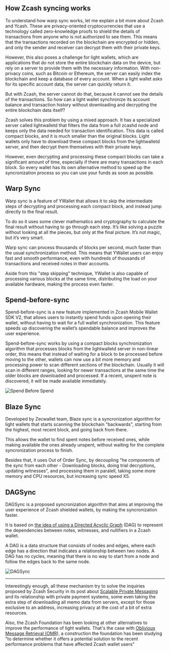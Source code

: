 ## How Zcash syncing works

To understand how warp sync works, let me explain a bit more about Zcash and Ycash. These are privacy-oriented cryptocurrencies that use a technology called zero-knowledge proofs to shield the details of transactions from anyone who is not authorized to see them. This means that the transactions recorded on the blockchain are encrypted or hidden, and only the sender and receiver can decrypt them with their private keys.

However, this also poses a challenge for light wallets, which are applications that do not store the entire blockchain data on the device, but rely on a server to provide them with the necessary information. With non-privacy coins, such as Bitcoin or Ethereum, the server can easily index the blockchain and keep a database of every account. When a light wallet asks for its specific account data, the server can quickly return it.

But with  Zcash, the server cannot do that, because it cannot see the details of the transactions. So how can a light wallet synchronize its account balance and transaction history without downloading and decrypting the entire blockchain data itself?

Zcash solves this problem by using a mixed approach. It has a specialized server called lightwalletd that filters the data from a full zcashd node and keeps only the data needed for transaction identification. This data is called compact blocks, and it is much smaller than the original blocks. Light wallets only have to download these compact blocks from the lightwalletd server, and then decrypt them themselves with their private keys.

However, even decrypting and processing these compact blocks can take a significant amount of time, especially if there are many transactions in each block. So every wallet has its own alternative method to speed up the syncronization process so you can use your funds as soon as possible.

## Warp Sync
Warp sync is a feature of YWallet that allows it to skip the intermediate steps of decrypting and processing each compact block, and instead jump directly to the final result.

To do so it uses some clever mathematics and cryptography to calculate the final result without having to go through each step. It’s like solving a puzzle without looking at all the pieces, but only at the final picture. It’s not magic, but it’s very smart.

Warp sync can process thousands of blocks per second, much faster than the usual synchronization method. This means that YWallet users can enjoy fast and smooth performance, even with hundreds of thousands of transactions and received notes in their accounts.

Aside from this "step skipping" technique, YWallet is also capable of processing various blocks at the same time, distributing the load on your available hardware, making the process even faster.

## Spend-before-sync
Spend-before-sync is a new feature implemented in Zcash Mobile Wallet SDK V2, that allows users to instantly spend funds upon opening their wallet, without having to wait for a full wallet synchronization. This feature speeds up discovering the wallet’s spendable balance and improves the user experience.

Spend-before-sync works by using a compact blocks synchronization algorithm that processes blocks from the lightwalletd server in non-linear order, this means that instead of waiting for a block to be processed before moving to the other, wallets can now use a bit more memory and processing power to scan different sections of the blockchain. Usually it will scan in different ranges, looking for newer transactions at the same time the older blocks are downloaded and processed. If a recent, unspent note is discovered, it will be made available inmediately.

![Spend Before Spend](https://github.com/ZecHub/zechub/assets/9355622/363d08df-b7b7-461b-a386-251d9ad702ca)


## Blaze Sync
Developed by Zecwallet team, Blaze sync is a syncronization algorithm for light wallets that starts scanning the blockchain "backwards", starting from the highest, most recent block, and going back from there.

This allows the wallet to find spent notes before received ones, while making available the ones already unspent, without waiting for the complete syncronization process to finish.

Besides  that, it uses Out of Order Sync, by decoupling "he components of the sync from each other - Downloading blocks, doing trial decryptions, updating witnesses", and processing them in paralell, taking some more memory and CPU resources, but increasing sync speed X5.

## DAGSync

DAGSync is a proposed syncronization algorithm that aims at improving the user experience of Zcash shielded wallets, by making the syncronization faster.

It is based on [the idea of using a Directed Acyclic Graph](https://words.str4d.xyz/dagsync-graph-aware-zcash-wallets/) (DAG) to represent the dependencies between notes, witnesses, and nullifiers in a Zcash wallet. 

A DAG is a data structure that consists of nodes and edges, where each edge has a direction that indicates a relationship between two nodes. A DAG has no cycles, meaning that there is no way to start from a node and follow the edges back to the same node.

![DAGSync](https://github.com/ZecHub/zechub/assets/9355622/eee7e08d-5c98-4c88-a48e-12f7a92a195f)


---

Interestingly enough, all these mechanism try to solve the inquiries proposed by Zcash Security in its post about [Scalable Private Messaging](https://zecsec.com/posts/scalable-private-money-needs-scalable-private-messaging/) and its relationship with private payment systems, some even taking the extra step of downloading all memo data from servers, except for those exclusive to an address, increasing privacy at the cost of a bit of extra resources.

Also, the Zcash Foundation has been looking at other alternatives to improve the performance of light wallets. That's the case with [Oblivious Message Retrieval (OMR](https://zfnd.org/oblivious-message-retrieval/)), a construction the foundation has been studying "to determine whether it offers a potential solution to the recent performance problems that have affected Zcash wallet users"

